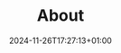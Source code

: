 ---
title: "About"
date: 2024-11-26T17:27:13+01:00
draft: false
layout: "single"
type: "about"
description: "Here I list my most important moments and projects :)"

cv_document: "CV_YW_2025_01.pdf"
image: "images/me.png"
notable_events:
  - url: "project/half-marathon-lucerne"
  - url: "project/build-rocket"
---